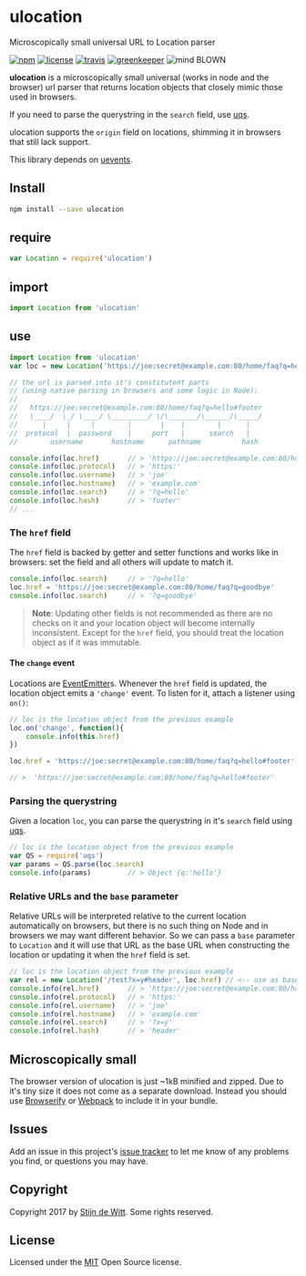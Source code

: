 # ulocation
Microscopically small universal URL to Location parser

[![npm](https://img.shields.io/npm/v/ulocation.svg)](https://npmjs.com/package/ulocation)
[![license](https://img.shields.io/npm/l/ulocation.svg)](https://github.com/Download/ulocation/blob/master/LICENSE.md)
[![travis](https://img.shields.io/travis/Download/ulocation.svg)](https://travis-ci.org/Download/ulocation)
[![greenkeeper](https://img.shields.io/david/Download/ulocation.svg)](https://greenkeeper.io/)
![mind BLOWN](https://img.shields.io/badge/mind-BLOWN-ff69b4.svg)

**ulocation** is a microscopically small universal (works in node and the browser)
url parser that returns location objects that closely mimic those used in browsers. 

If you need to parse the querystring in the `search` field, use [uqs](https://npmjs.com/package/uqs).

ulocation supports the `origin` field on locations, shimming it in browsers that still lack support.

This library depends on [uevents](https://npmjs.com/package/uevents).

## Install
```sh
npm install --save ulocation
```

## require
```js
var Location = require('ulocation')
```

## import
```js
import Location from 'ulocation'
```

## use
```js
import Location from 'ulocation'
var loc = new Location('https://joe:secret@example.com:80/home/faq?q=hello#footer')

// the url is parsed into it's constitutent parts 
// (using native parsing in browsers and some logic in Node):
//
//   https://joe:secret@example.com:80/home/faq?q=hello#footer
//   \____/  \_/ \____/ \_________/ \/\_______/\______/\_____/
//	    |     |     |        |       |    |        |      |
//  protocol  |  password    |     port   |      search   |
//        username       hostname      pathname          hash

console.info(loc.href)       // > 'https://joe:secret@example.com:80/home/faq?q=hello#footer'
console.info(loc.protocol)   // > 'https:'
console.info(loc.username)   // > 'joe'
console.info(loc.hostname)   // > 'example.com'
console.info(loc.search)     // > '?q=hello'
console.info(loc.hash)       // > 'footer'
// ...
```

### The `href` field
The `href` field is backed by getter and setter functions and works like in browsers: set the field 
and all others will update to match it. 

```js
console.info(loc.search)     // > '?q=hello'
loc.href = 'https://joe:secret@example.com:80/home/faq?q=goodbye'
console.info(loc.search)     // > '?q=goodbye'
```

> **Note**: Updating other fields is not recommended as there are no checks on it and your location 
object will become internally inconsistent. Except for the `href` field, you should treat the location
object as if it was immutable.

#### The `change` event
Locations are [EventEmitter](https://npmjs.com/package/uevents)s. Whenever the `href` field is updated, 
the location object emits a `'change'` event. To listen for it, attach a listener using `on()`:

```js
// loc is the location object from the previous example
loc.on('change', function(){
	console.info(this.href)
})

loc.href = 'https://joe:secret@example.com:80/home/faq?q=hello#footer'

// >  'https://joe:secret@example.com:80/home/faq?q=hello#footer'
```

### Parsing the querystring
Given a location `loc`, you can parse the querystring in it's `search` field 
using [uqs](https://github.com/download/uqs).

```js
// loc is the location object from the previous example
var QS = require('uqs')
var params = QS.parse(loc.search)
console.info(params)         // > Object {q:'hello'}
```

### Relative URLs and the `base` parameter
Relative URLs will be interpreted relative to the current location automatically on 
browsers, but there is no such thing on Node and in browsers we may want different behavior. 
So we can pass a `base` parameter to `Location` and it will use that URL as the base URL 
when constructing the location or updating it when the `href` field is set.

```js
// loc is the location object from the previous example
var rel = new Location('/test?x=y#header', loc.href) // <-- use as base
console.info(rel.href)       // > 'https://joe:secret@example.com:80/home/test?x=y#header'
console.info(rel.protocol)   // > 'https:'
console.info(rel.username)   // > 'joe'
console.info(rel.hostname)   // > 'example.com'
console.info(rel.search)     // > '?x=y'
console.info(rel.hash)       // > 'header'
```

## Microscopically small
The browser version of ulocation is just ~1kB minified and zipped. 
Due to it's tiny size it does not come as a separate download. Instead you should use 
[Browserify](http://browserify.org/) or [Webpack](https://webpack.js.org/) to include 
it in your bundle.

## Issues
Add an issue in this project's [issue tracker](https://github.com/download/ulocation/issues)
to let me know of any problems you find, or questions you may have.

## Copyright
Copyright 2017 by [Stijn de Witt](https://StijnDeWitt.com). Some rights reserved.

## License
Licensed under the [MIT](https://github.com/download/ulocation/blob/master/LICENSE.md) Open Source license.
